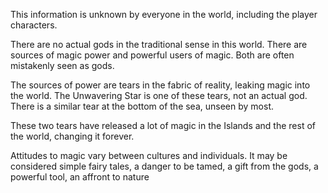 This information is unknown by everyone in the world, including the player characters. 

There are no actual gods in the traditional sense in this world. There are sources of magic power and powerful users of magic. Both are often mistakenly seen as gods. 

The sources of power are tears in the fabric of reality, leaking magic into the world. The Unwavering Star is one of these tears, not an actual god. There is a similar tear at the bottom of the sea, unseen by most. 

These two tears have released a lot of magic in the Islands and the rest of the world, changing it forever. 

Attitudes to magic vary between cultures and individuals. It may be considered simple fairy tales, a danger to be tamed, a gift from the gods, a powerful tool, an affront to nature